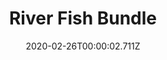 ---
templateKey: blog-post
featuredpost: false
date: 2020-02-26T00:00:02.711Z
featuredimage: /img/River_Fish_Bundle.png
title: River Fish Bundle
description: Fish Tank
count: 4 out of 4
reward: Bait (30)
tags:
  - Sunfish
  - Catfish
  - Shad
  - Tiger Trout
  - bundles
  - Fish Tank
---